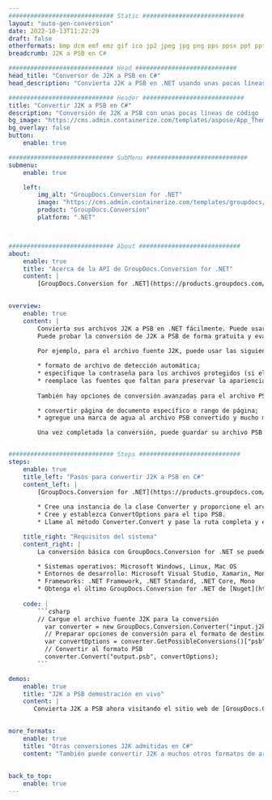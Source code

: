 ```yaml
---
############################# Static ############################
layout: "auto-gen-conversion"
date: 2022-10-13T11:22:29
draft: false
otherformats: bmp dcm emf emz gif ico jp2 jpeg jpg png pps ppsx ppt pptx psb psd svg svgz tga tif tiff webp wmf wmz
breadcrumb: J2K a PSB en C#

############################# Head ############################
head_title: "Conversor de J2K a PSB en C#"
head_description: "Convierta J2K a PSB en .NET usando unas pocas líneas de código. Utilice la API de conversión de documentos de GroupDocs para convertir más de 160 formatos de archivo."

############################# Header ############################
title: "Convertir J2K a PSB en C#"
description: "Conversión de J2K a PSB con unas pocas líneas de código .NET"
bg_image: "https://cms.admin.containerize.com/templates/aspose/App_Themes/V3/images/bg/header1.png"
bg_overlay: false
button:
    enable: true

############################# SubMenu ############################
submenu:
    enable: true

    left:
        img_alt: "GroupDocs.Conversion for .NET"
        image: "https://cms.admin.containerize.com/templates/groupdocs/images/product-logos/90x90-noborder/groupdocs-conversion-net.png"
        product: "GroupDocs.Conversion"
        platform: ".NET"



############################# About ############################
about:
    enable: true
    title: "Acerca de la API de GroupDocs.Conversion for .NET"
    content: |
        [GroupDocs.Conversion for .NET](https://products.groupdocs.com/conversion/net/) se puede usar para convertir Microsoft Word, Excel, PowerPoint, PDF, Visio y otros formatos. GroupDocs.Conversion es una API independiente que es adecuada para sistemas internos y de back-end donde se requiere un alto rendimiento. No depende de ningún software como Microsoft u Open Office.
    

overview:
    enable: true
    content: |
        Convierta sus archivos J2K a PSB en .NET fácilmente. Puede usar solo un par de líneas de código C# en cualquier plataforma de su elección, como Windows, Linux, macOS.
        Puede probar la conversión de J2K a PSB de forma gratuita y evaluar la calidad de los resultados de la conversión. Junto con los escenarios de conversión de archivos simples, puede probar opciones más avanzadas para cargar el archivo de origen J2K y para guardar el resultado de salida PSB. 
        
        Por ejemplo, para el archivo fuente J2K, puede usar las siguientes opciones de carga:

        * formato de archivo de detección automática;
        * especifique la contraseña para los archivos protegidos (si el formato de archivo lo admite);
        * reemplace las fuentes que faltan para preservar la apariencia del documento.
        
        También hay opciones de conversión avanzadas para el archivo PSB:

        * convertir página de documento específico o rango de página;
        * agregue una marca de agua al archivo PSB convertido y mucho más.

        Una vez completada la conversión, puede guardar su archivo PSB en la ruta del archivo local o en cualquier almacenamiento de terceros como FTP, Amazon S3, Google Drive, Dropbox, etc. Tenga en cuenta que para convertir J2K a PSB no es necesario instalar ningún software adicional, como MS Office, Open Office, Adobe Acrobat Reader, etc.


############################# Steps ############################
steps:
    enable: true
    title_left: "Pasos para convertir J2K a PSB en C#"
    content_left: |
        [GroupDocs.Conversion for .NET](https://products.groupdocs.com/conversion/net/) facilita a los desarrolladores convertir un archivo J2K a PSB con unas pocas líneas de código.
        
        * Cree una instancia de la clase Converter y proporcione el archivo J2K con la ruta completa
        * Cree y establezca ConvertOptions para el tipo PSB.
        * Llame al método Converter.Convert y pase la ruta completa y el formato (PSB) como parámetro

    title_right: "Requisitos del sistema"
    content_right: |
        La conversión básica con GroupDocs.Conversion for .NET se puede realizar en unos pocos pasos simples. Nuestras API son compatibles con todas las principales plataformas y sistemas operativos. Antes de ejecutar el código a continuación, asegúrese de tener instalados los siguientes requisitos previos en su sistema.

        * Sistemas operativos: Microsoft Windows, Linux, Mac OS
        * Entornos de desarrollo: Microsoft Visual Studio, Xamarin, MonoDevelop
        * Frameworks: .NET Framework, .NET Standard, .NET Core, Mono
        * Obtenga el último GroupDocs.Conversion for .NET de [Nuget](https://www.nuget.org/packages/groupdocs.conversion)
         
    code: |
        ```csharp    
        // Cargue el archivo fuente J2K para la conversión
          var converter = new GroupDocs.Conversion.Converter("input.j2k");
          // Preparar opciones de conversión para el formato de destino PSB
          var convertOptions = converter.GetPossibleConversions()["psb"].ConvertOptions;
          // Convertir al formato PSB
          converter.Convert("output.psb", convertOptions);
        ```

demos:
    enable: true
    title: "J2K a PSB demostración en vivo"
    content: |
       Convierta J2K a PSB ahora visitando el sitio web de [GroupDocs.Conversion App](https://products.groupdocs.app/conversion/family). La demostración en línea tiene las siguientes ventajas
          

more_formats:
    enable: true
    title: "Otras conversiones J2K admitidas en C#"
    content: "También puede convertir J2K a muchos otros formatos de archivo. Consulte la lista a continuación."
       
       
back_to_top:
    enable: true
---
```

